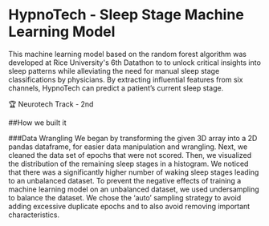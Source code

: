 # HypnoTech - Sleep Stage Machine Learning Model

This machine learning model based on the random forest algorithm was developed at Rice University's 6th Datathon to to unlock critical insights into sleep patterns while alleviating the need for manual sleep stage classifications by physicians. By extracting influential features from six channels, HypnoTech can predict a patient’s current sleep stage.  

:trophy: Neurotech Track - 2nd

##How we built it

###Data Wrangling
We began by transforming the given 3D array into a 2D pandas dataframe, for easier data manipulation and wrangling. Next, we cleaned the data set of epochs that were not scored. Then, we visualized the distribution of the remaining sleep stages in a histogram. We noticed that there was a significantly higher number of waking sleep stages leading to an unbalanced dataset. To prevent the negative effects of training a machine learning model on an unbalanced dataset, we used undersampling to balance the dataset. We chose the ‘auto’ sampling strategy to avoid adding excessive duplicate epochs and to also avoid removing important characteristics.  